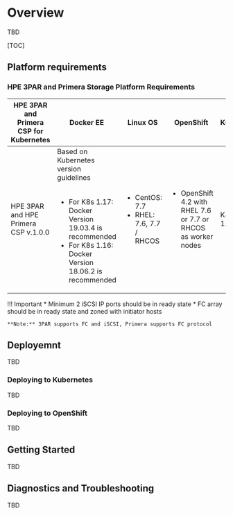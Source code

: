 # Overview
TBD

[TOC]

## Platform requirements

### HPE 3PAR and Primera Storage Platform Requirements

|  HPE 3PAR and Primera CSP for Kubernetes  |  Docker EE  |  Linux OS  |  OpenShift  |  Kubernetes  | 3PAR and Primera  |
|-------------------------------------------|------------ |------------|-------------|--------------|-------------------|
|HPE 3PAR and HPE Primera CSP v.1.0.0|Based on Kubernetes version guidelines<br><br><ul><li>For K8s 1.17: Docker Version 19.03.4 is recommended</li><li>For K8s 1.16: Docker Version 18.06.2 is recommended</li></ul>|<ul><li>CentOS: 7.7</li><li>RHEL: 7.6, 7.7 / RHCOS</li></ul>|<ul><li>OpenShift 4.2 with RHEL 7.6 or 7.7 or RHCOS as worker nodes</li></ul>| K8s 1.16, 1.17 |<ul><li>3PAR 3.3.1 MU5 (FC & iSCSI)</li><li>Primera OS: 4.0.0, 4.1.0 (FC only)</li><ul>|

!!! Important
    * Minimum 2 iSCSI IP ports should be in ready state
    * FC array should be in ready state and zoned with initiator hosts

    **Note:** 3PAR supports FC and iSCSI, Primera supports FC protocol

## Deployemnt
TBD

### Deploying to Kubernetes
TBD

### Deploying to OpenShift
TBD

## Getting Started
TBD

## Diagnostics and Troubleshooting
TBD
